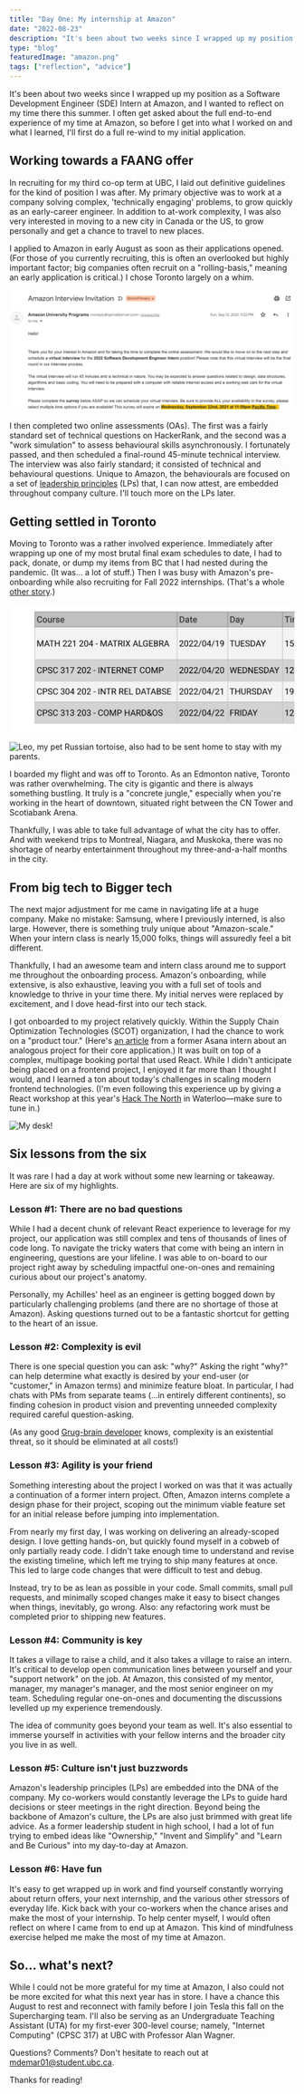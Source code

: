 ```yaml
---
title: "Day One: My internship at Amazon"
date: "2022-08-23"
description: "It's been about two weeks since I wrapped up my position as a Software Development Engineer (SDE) Intern at Amazon. Here's a reflection and six takeaways from my time there this summer."
type: "blog"
featuredImage: "amazon.png"
tags: ["reflection", "advice"]
---
```


It's been about two weeks since I wrapped up my position as a Software Development Engineer (SDE) Intern at Amazon, and I wanted to reflect on my time there this summer. I often get asked about the full end-to-end experience of my time at Amazon, so before I get into what I worked on and what I learned, I'll first do a full re-wind to my initial application.

## Working towards a FAANG offer

In recruiting for my third co-op term at UBC, I laid out definitive guidelines for the kind of position I was after. My primary objective was to work at a company solving complex, 'technically engaging' problems, to grow quickly as an early-career engineer. In addition to at-work complexity, I was also very interested in moving to a new city in Canada or the US, to grow personally and get a chance to travel to new places.

I applied to Amazon in early August as soon as their applications opened. (For those of you currently recruiting, this is often an overlooked but highly important factor; big companies often recruit on a "rolling-basis," meaning an early application is critical.) I chose Toronto largely on a whim.

![My invitation for a final round interview.](amazon-interview-invitation.png)

I then completed two online assessments (OAs). The first was a fairly standard set of technical questions on HackerRank, and the second was a "work simulation" to assess behavioural skills asynchronously. I fortunately passed, and then scheduled a final-round 45-minute technical interview. The interview was also fairly standard; it consisted of technical and behavioural questions. Unique to Amazon, the behaviourals are focused on a set of [leadership principles](https://amazon.jobs/en/principles) (LPs) that, I can now attest, are embedded throughout company culture. I'll touch more on the LPs later.

## Getting settled in Toronto

Moving to Toronto was a rather involved experience. Immediately after wrapping up one of my most brutal final exam schedules to date, I had to pack, donate, or dump my items from BC that I had nested during the pandemic. (It was... a lot of stuff.) Then I was busy with Amazon's pre-onboarding while also recruiting for Fall 2022 internships. (That's a whole [other story](https://michaeldemar.co/blog/rescind-playbook).)

![My final exam schedule. Back-to-back networking, databases, and operating systems was not fun.](exam-schedule.png)

![Leo, my pet Russian tortoise, also had to be sent home to stay with my parents.](leo.png)

I boarded my flight and was off to Toronto. As an Edmonton native, Toronto was rather overwhelming. The city is gigantic and there is always something bustling. It truly is a "concrete jungle," especially when you're working in the heart of downtown, situated right between the CN Tower and Scotiabank Arena.

Thankfully, I was able to take full advantage of what the city has to offer. And with weekend trips to Montreal, Niagara, and Muskoka, there was no shortage of nearby entertainment throughout my three-and-a-half months in the city.

## From big tech to Bigger tech

The next major adjustment for me came in navigating life at a huge company. Make no mistake: Samsung, where I previously interned, is also large. However, there is something truly unique about "Amazon-scale." When your intern class is nearly 15,000 folks, things will assuredly feel a bit different.

Thankfully, I had an awesome team and intern class around me to support me throughout the onboarding process. Amazon's onboarding, while extensive, is also exhaustive, leaving you with a full set of tools and knowledge to thrive in your time there. My initial nerves were replaced by excitement, and I dove head-first into our tech stack.

I got onboarded to my project relatively quickly. Within the Supply Chain Optimization Technologies (SCOT) organization, I had the chance to work on a "product tour." (Here's [an article](https://blog.asana.com/2018/10/move-fast-without-technical-debt-product-tours-react) from a former Asana intern about an analogous project for their core application.) It was built on top of a complex, multipage booking portal that used React. While I didn't anticipate being placed on a frontend project, I enjoyed it far more than I thought I would, and I learned a ton about today's challenges in scaling modern frontend technologies. (I'm even following this experience up by giving a React workshop at this year's [Hack The North](https://hackthenorth.com) in Waterloo—make sure to tune in.)

![My desk!](amazon-desk.png)

## Six lessons from the six

It was rare I had a day at work without some new learning or takeaway. Here are six of my highlights.

### Lesson #1: There are no bad questions

While I had a decent chunk of relevant React experience to leverage for my project, our application was still complex and tens of thousands of lines of code long. To navigate the tricky waters that come with being an intern in engineering, questions are your lifeline. I was able to on-board to our project right away by scheduling impactful one-on-ones and remaining curious about our project's anatomy.

Personally, my Achilles' heel as an engineer is getting bogged down by particularly challenging problems (and there are no shortage of those at Amazon). Asking questions turned out to be a fantastic shortcut for getting to the heart of an issue.

### Lesson #2: Complexity is evil

There is one special question you can ask: "why?" Asking the right "why?" can help determine what exactly is desired by your end-user (or "customer," in Amazon terms) and minimize feature bloat. In particular, I had chats with PMs from separate teams (...in entirely different continents), so finding cohesion in product vision and preventing unneeded complexity required careful question-asking.

(As any good [Grug-brain developer](https://grugbrain.dev) knows, complexity is an existential threat, so it should be eliminated at all costs!)

### Lesson #3: Agility is your friend

Something interesting about the project I worked on was that it was actually a continuation of a former intern project. Often, Amazon interns complete a design phase for their project, scoping out the minimum viable feature set for an initial release before jumping into implementation.

From nearly my first day, I was working on delivering an already-scoped design. I love getting hands-on, but quickly found myself in a cobweb of only partially ready code. I didn't take enough time to understand and revise the existing timeline, which left me trying to ship many features at once.
This led to large code changes that were difficult to test and debug.

Instead, try to be as lean as possible in your code. Small commits, small pull requests, and minimally scoped changes make it easy to bisect changes when things, inevitably, go wrong. Also: any refactoring work must be completed prior to shipping new features.

### Lesson #4: Community is key

It takes a village to raise a child, and it also takes a village to raise an intern. It's critical to develop open communication lines between yourself and your "support network" on the job. At Amazon, this consisted of my mentor, manager, my manager's manager, and the most senior engineer on my team. Scheduling regular one-on-ones and documenting the discussions levelled up my experience tremendously.

The idea of community goes beyond your team as well. It's also essential to immerse yourself in activities with your fellow interns and the broader city you live in as well.

### Lesson #5: Culture isn't just buzzwords

Amazon's leadership principles (LPs) are embedded into the DNA of the company. My co-workers would constantly leverage the LPs to guide hard decisions or steer meetings in the right direction. Beyond being the backbone of Amazon's culture, the LPs are also just brimmed with great life advice. As a former leadership student in high school, I had a lot of fun trying to embed ideas like "Ownership," "Invent and Simplify" and "Learn and Be Curious" into my day-to-day at Amazon.

### Lesson #6: Have fun

It's easy to get wrapped up in work and find yourself constantly worrying about return offers, your next internship, and the various other stressors of everyday life. Kick back with your co-workers when the chance arises and make the most of your internship. To help center myself, I would often reflect on where I came from to end up at Amazon. This kind of mindfulness exercise helped me make the most of my time at Amazon.

## So... what's next?

While I could not be more grateful for my time at Amazon, I also could not be more excited for what this next year has in store. I have a chance this August to rest and reconnect with family before I join Tesla this fall on the Supercharging team. I'll also be serving as an Undergraduate Teaching Assistant (UTA) for my first-ever 300-level course; namely, "Internet Computing" (CPSC 317) at UBC with Professor Alan Wagner.

Questions? Comments? Don't hesitate to reach out at [mdemar01@student.ubc.ca](mailto:mdemar01@student.ubc.ca).

Thanks for reading!
